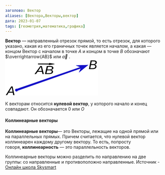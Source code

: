 ```yaml
---
заголово: Вектор
aliases: [Вектора,Векторы,вектор]
дата: 2023-01-07
tags: [геометрия,математика,графика]
---
```

**Вектор** — направленный отрезок прямой, то есть отрезок, для которого указано, какая из его граничных точек является началом, а какая — концом
Вектор с началом в точке $A$ и концом в точке $B$ обозначают $\overrightarrow{AB}$ или  $\overrightarrow{a}$ .
![Вектор](Pasted%20image%2020230108014359.png)

К векторам относится **нулевой вектор**, у которого начало и конец совпадают. Он обозначается $0$ или $O$ 

#### **Коллинеарные векторы**
**Коллинеарные векторы**— это Векторы, лежащие на одной прямой или на параллельных прямых. Причем считается, что нулевой вектор коллинеарен каждому другому вектору. То есть, попросту говоря, **коллинеарность** — это параллельность векторов.

Коллинеарные векторы можно разделить по направлению на две группы: со направленные и противоположно направленные. Источник - [Онлайн школа Skysmart](https://skysmart.ru/articles/mathematic/kollinearnost-vektorov)


